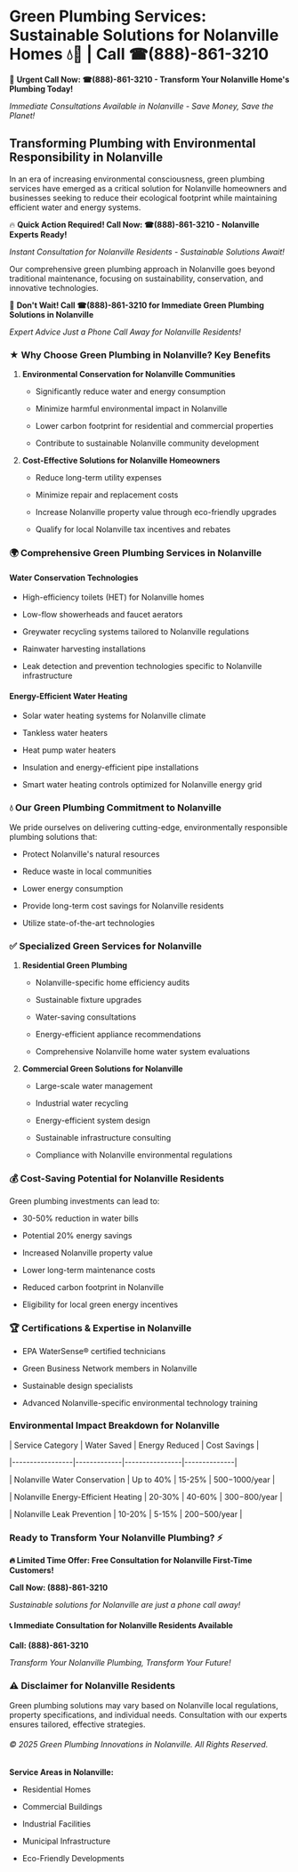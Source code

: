 # Green Plumbing Services: Sustainable Solutions for Nolanville Homes 💧🌿 | Call ☎(888)-861-3210

🚨 **Urgent Call Now: ☎(888)-861-3210 - Transform Your Nolanville Home's Plumbing Today!**
*Immediate Consultations Available in Nolanville - Save Money, Save the Planet!*

## Transforming Plumbing with Environmental Responsibility in Nolanville

In an era of increasing environmental consciousness, green plumbing services have emerged as a critical solution for Nolanville homeowners and businesses seeking to reduce their ecological footprint while maintaining efficient water and energy systems. 

🔥 **Quick Action Required! Call Now: ☎(888)-861-3210 - Nolanville Experts Ready!**
*Instant Consultation for Nolanville Residents - Sustainable Solutions Await!*

Our comprehensive green plumbing approach in Nolanville goes beyond traditional maintenance, focusing on sustainability, conservation, and innovative technologies.

🚨 **Don't Wait! Call ☎(888)-861-3210 for Immediate Green Plumbing Solutions in Nolanville**
*Expert Advice Just a Phone Call Away for Nolanville Residents!*

### ★ Why Choose Green Plumbing in Nolanville? Key Benefits

1. **Environmental Conservation for Nolanville Communities** 
   - Significantly reduce water and energy consumption
   - Minimize harmful environmental impact in Nolanville
   - Lower carbon footprint for residential and commercial properties
   - Contribute to sustainable Nolanville community development

2. **Cost-Effective Solutions for Nolanville Homeowners** 
   - Reduce long-term utility expenses
   - Minimize repair and replacement costs
   - Increase Nolanville property value through eco-friendly upgrades
   - Qualify for local Nolanville tax incentives and rebates

### 🌍 Comprehensive Green Plumbing Services in Nolanville

#### Water Conservation Technologies
- High-efficiency toilets (HET) for Nolanville homes
- Low-flow showerheads and faucet aerators
- Greywater recycling systems tailored to Nolanville regulations
- Rainwater harvesting installations
- Leak detection and prevention technologies specific to Nolanville infrastructure

#### Energy-Efficient Water Heating
- Solar water heating systems for Nolanville climate
- Tankless water heaters
- Heat pump water heaters
- Insulation and energy-efficient pipe installations
- Smart water heating controls optimized for Nolanville energy grid

### 💧 Our Green Plumbing Commitment to Nolanville

We pride ourselves on delivering cutting-edge, environmentally responsible plumbing solutions that:
- Protect Nolanville's natural resources
- Reduce waste in local communities
- Lower energy consumption
- Provide long-term cost savings for Nolanville residents
- Utilize state-of-the-art technologies

### ✅ Specialized Green Services for Nolanville

1. **Residential Green Plumbing**
   - Nolanville-specific home efficiency audits
   - Sustainable fixture upgrades
   - Water-saving consultations
   - Energy-efficient appliance recommendations
   - Comprehensive Nolanville home water system evaluations

2. **Commercial Green Solutions for Nolanville**
   - Large-scale water management
   - Industrial water recycling
   - Energy-efficient system design
   - Sustainable infrastructure consulting
   - Compliance with Nolanville environmental regulations

### 💰 Cost-Saving Potential for Nolanville Residents

Green plumbing investments can lead to:
- 30-50% reduction in water bills
- Potential 20% energy savings
- Increased Nolanville property value
- Lower long-term maintenance costs
- Reduced carbon footprint in Nolanville
- Eligibility for local green energy incentives

### 🏆 Certifications & Expertise in Nolanville

- EPA WaterSense® certified technicians
- Green Business Network members in Nolanville
- Sustainable design specialists
- Advanced Nolanville-specific environmental technology training

### Environmental Impact Breakdown for Nolanville

| Service Category | Water Saved | Energy Reduced | Cost Savings |
|-----------------|-------------|----------------|--------------|
| Nolanville Water Conservation | Up to 40% | 15-25% | $500-$1000/year |
| Nolanville Energy-Efficient Heating | 20-30% | 40-60% | $300-$800/year |
| Nolanville Leak Prevention | 10-20% | 5-15% | $200-$500/year |

### Ready to Transform Your Nolanville Plumbing? ⚡

**🔥 Limited Time Offer: Free Consultation for Nolanville First-Time Customers!**

**Call Now: (888)-861-3210**
*Sustainable solutions for Nolanville are just a phone call away!*

#### 📞 Immediate Consultation for Nolanville Residents Available

**Call: (888)-861-3210**
*Transform Your Nolanville Plumbing, Transform Your Future!*

### ⚠️ Disclaimer for Nolanville Residents

Green plumbing solutions may vary based on Nolanville local regulations, property specifications, and individual needs. Consultation with our experts ensures tailored, effective strategies.

###### © 2025 Green Plumbing Innovations in Nolanville. All Rights Reserved.

**Service Areas in Nolanville:** 
- Residential Homes
- Commercial Buildings
- Industrial Facilities
- Municipal Infrastructure
- Eco-Friendly Developments
